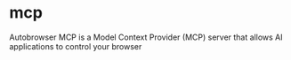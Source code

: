 # mcp
Autobrowser MCP is a Model Context Provider (MCP) server that allows AI applications to control your browser
